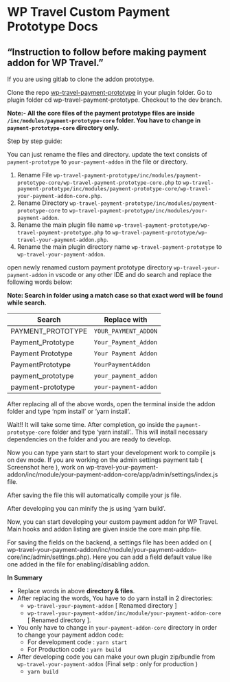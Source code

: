 # WP Travel Custom Payment Prototype Docs
## “Instruction to follow before making payment addon for WP Travel.”

If you are using gitlab to clone the addon prototype.

Clone the repo [wp-travel-payment-prototype](https://gitlab.com/ws-plugins/wp-travel-payment-prototype) in your plugin folder.
Go to plugin folder cd wp-travel-payment-prototype. Checkout to the dev branch.

**Note:- All the core files of the payment prototype files are inside `/inc/modules/payment-prototype-core` folder. You have to change in `payment-prototype-core` directory only.**

Step by step guide:

You can just rename the files and directory. update the text consists of `payment-prototype` to `your-payment-addon` in the file or directory.
1. Rename File `wp-travel-payment-prototype/inc/modules/payment-prototype-core/wp-travel-payment-prototype-core.php` to `wp-travel-payment-prototype/inc/modules/payment-prototype-core/wp-travel-your-payment-addon-core.php`.
2. Rename Directory `wp-travel-payment-prototype/inc/modules/payment-prototype-core` to `wp-travel-payment-prototype/inc/modules/your-payment-addon`.
3. Rename the main plugin file name `wp-travel-payment-prototype/wp-travel-payment-prototype.php` to `wp-travel-payment-prototype/wp-travel-your-payment-addon.php`.
4. Rename the main plugin directory name `wp-travel-payment-prototype` to `wp-travel-your-payment-addon`.

open newly renamed custom payment prototype directory `wp-travel-your-payment-addon` in vscode or any other IDE and do search and replace the following words below:

**Note: Search in folder using a match case so that exact word will be found while search.**

| Search | Replace with |
| ----------- | ----------- |
| PAYMENT_PROTOTYPE | `YOUR_PAYMENT_ADDON` |
| Payment_Prototype | `Your_Payment_Addon`|
| Payment Prototype | `Your Payment Addon` |
| PaymentPrototype | `YourPaymentAddon` |
| payment_prototype | `your_payment_addon` |
| payment-prototype | `your-payment-addon` |




After replacing all of the above words, open the terminal inside the addon folder and type ‘npm install’ or ‘yarn install’. 

Wait!! It will take some time. After completion, go inside the `payment-prototype-core` folder and type ‘yarn install’.. This will install necessary dependencies on the folder and you are ready to develop.

Now you can type yarn start to start your development work to compile js on dev mode.
If you are working on the admin settings payment tab ( Screenshot here ), work on wp-travel-your-payment-addon/inc/module/your-payment-addon-core/app/admin/settings/index.js file. 

After saving the file this will automatically compile your js file. 

After developing you can minify the js using ‘yarn build’.

Now, you can start developing your custom payment addon for WP Travel. Main hooks and addon listing are given inside the core main php file. 

For saving the fields on the backend, a settings file has been added on ( wp-travel-your-payment-addon/inc/module/your-payment-addon-core/inc/admin/settings.php). Here you can add a field default value like one added in the file for enabling/disabling addon.



**In Summary** 

- Replace words in above **directory & files**.
- After replacing the words, You have to do yarn install in 2 directories:
  - `wp-travel-your-payment-addon` [ Renamed directory ]
  - `wp-travel-your-payment-addon/inc/module/your-payment-addon-core` [ Renamed directory ].
- You only have to change in `your-payment-addon-core` directory in order to change your payment addon code:
  - For development code : `yarn start`
  - For Production code : `yarn build`
- After developing code you can make your own plugin zip/bundle from `wp-travel-your-payment-addon` (Final setp : only for production )
  - `yarn build`
